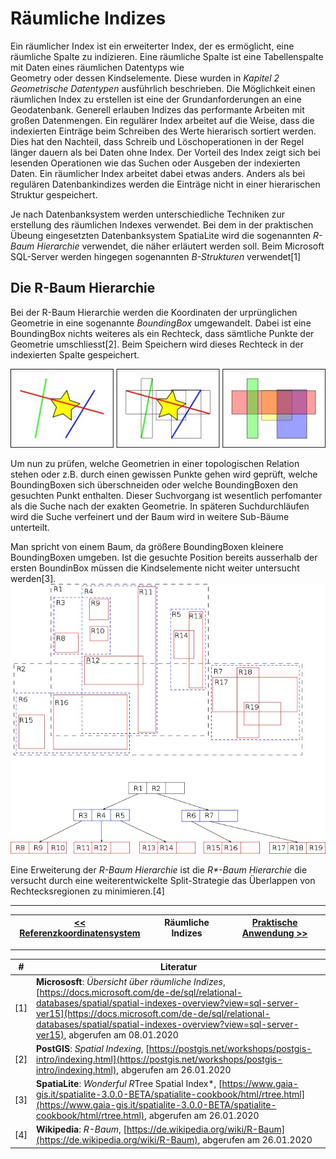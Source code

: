 # Räumliche Indizes

 Ein räumlicher Index ist ein erweiterter Index, der es ermöglicht, eine räumliche Spalte zu indizieren. Eine räumliche Spalte ist eine Tabellenspalte mit Daten eines räumlichen Datentyps wie  
 Geometry oder dessen Kindselemente. Diese wurden in *Kapitel 2 Geometrische Datentypen* ausführlich beschrieben. Die Möglichkeit einen räumlichen Index zu erstellen ist eine der Grundanforderungen an eine Geodatenbank. Generell erlauben Indizes das performante Arbeiten mit großen Datenmengen.
 Ein regulärer Index arbeitet auf die Weise, dass die indexierten Einträge beim Schreiben des Werte hierarisch sortiert werden. Dies hat den Nachteil, dass Schreib und Löschoperationen in der Regel länger dauern als bei Daten ohne Index. Der Vorteil des Index zeigt sich bei lesenden Operationen wie das Suchen oder Ausgeben der indexierten Daten. Ein räumlicher Index arbeitet dabei etwas anders.  Anders als bei regulären Datenbankindizes werden die Einträge nicht in einer hierarischen Struktur gespeichert.

 Je nach Datenbanksystem werden unterschiedliche Techniken zur erstellung des räumlichen Indexes verwendet. Bei dem in der praktischen Übeung eingesetzten Datenbanksystem SpatiaLite wird die sogenannten *R-Baum Hierarchie* verwendet, die näher erläutert werden soll. Beim Microsoft SQL-Server werden hingegen sogenannten *B-Strukturen* verwendet[1]

## Die R-Baum Hierarchie

Bei der R-Baum Hierarchie werden die Koordinaten der urprünglichen Geometrie in eine sogenannte *BoundingBox* umgewandelt. Dabei ist eine BoundingBox nichts weiteres als ein Rechteck, dass sämtliche Punkte der Geometrie umschliesst[2]. Beim Speichern wird dieses Rechteck in der indexierten Spalte gespeichert.

![boundingbox](img/bbox.jpg)

Um nun zu prüfen, welche Geometrien in einer topologischen Relation stehen oder z.B. durch einen gewissen Punkte gehen wird geprüft, welche BoundingBoxen sich überschneiden oder welche BoundingBoxen den gesuchten Punkt enthalten. Dieser Suchvorgang ist wesentlich perfomanter als die Suche nach der exakten Geometrie. In späteren Suchdurchläufen wird die Suche verfeinert und der Baum wird in weitere Sub-Bäume unterteilt.

Man spricht von einem Baum, da größere BoundingBoxen kleinere BoundingBoxen umgeben. Ist die gesuchte Position bereits ausserhalb der ersten BoundinBox müssen die Kindselemente nicht weiter untersucht werden[3].
![boundingbox_tree](img/rtree.jpg)

 Eine Erweiterung der *R-Baum Hierarchie* ist die _R*-Baum Hierarchie_ die versucht durch eine weiterentwickelte Split-Strategie das Überlappen von Rechtecksregionen zu minimieren.[4]

---

| [<< Referenzkoordinatensystem](04_coordinate_system.md) | Räumliche Indizes | [Praktische Anwendung >>](06_exercise.md) |
|------------------------------------|------------|-------------------------------------|

---

| #   | Literatur            |
| --- |--------------------------------------------------------------------------------------------------------------------------------------------------------------------------------------------------|
| [1] | **Micrososft**: *Übersicht über räumliche Indizes*, [https://docs.microsoft.com/de-de/sql/relational-databases/spatial/spatial-indexes-overview?view=sql-server-ver15](https://docs.microsoft.com/de-de/sql/relational-databases/spatial/spatial-indexes-overview?view=sql-server-ver15), abgerufen am 08.01.2020  |
| [2] | **PostGIS**: *Spatial Indexing*, [https://postgis.net/workshops/postgis-intro/indexing.html](https://postgis.net/workshops/postgis-intro/indexing.html), abgerufen am 26.01.2020  |
| [3] | **SpatiaLite**: *Wonderful R*Tree Spatial Index*, [https://www.gaia-gis.it/spatialite-3.0.0-BETA/spatialite-cookbook/html/rtree.html](https://www.gaia-gis.it/spatialite-3.0.0-BETA/spatialite-cookbook/html/rtree.html), abgerufen am 26.01.2020  |
| [4] | **Wikipedia**: *R-Baum*, [https://de.wikipedia.org/wiki/R-Baum](https://de.wikipedia.org/wiki/R-Baum), abgerufen am 26.01.2020  |
